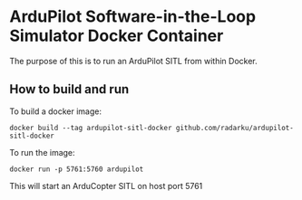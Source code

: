 ArduPilot Software-in-the-Loop Simulator Docker Container
=========================================================

The purpose of this is to run an ArduPilot SITL from within Docker.

How to build and run
--------------------

To build a docker image:

`docker build --tag ardupilot-sitl-docker github.com/radarku/ardupilot-sitl-docker`

To run the image:

`docker run -p 5761:5760 ardupilot`

This will start an ArduCopter SITL on host port 5761

